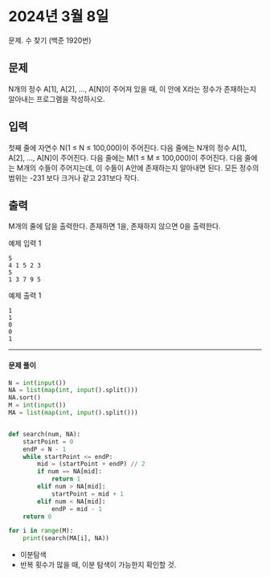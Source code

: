 # 2024년 3월 8일

문제. 수 찾기 (백준 1920번)

## 문제

N개의 정수 A[1], A[2], …, A[N]이 주어져 있을 때, 이 안에 X라는 정수가 존재하는지 알아내는 프로그램을 작성하시오.

## 입력

첫째 줄에 자연수 N(1 ≤ N ≤ 100,000)이 주어진다. 다음 줄에는 N개의 정수 A[1], A[2], …, A[N]이 주어진다. 다음 줄에는 M(1 ≤ M ≤ 100,000)이 주어진다. 다음 줄에는 M개의 수들이 주어지는데, 이 수들이 A안에 존재하는지 알아내면 된다. 모든 정수의 범위는 -231 보다 크거나 같고 231보다 작다.

## 출력

M개의 줄에 답을 출력한다. 존재하면 1을, 존재하지 않으면 0을 출력한다.

예제 입력 1 

```
5
4 1 5 2 3
5
1 3 7 9 5
```

예제 출력 1 

```
1
1
0
0
1
```



---

#### 문제 풀이

```python
N = int(input())
NA = list(map(int, input().split()))
NA.sort()
M = int(input())
MA = list(map(int, input().split()))


def search(num, NA):
    startPoint = 0
    endP = N - 1
    while startPoint <= endP:
        mid = (startPoint + endP) // 2
        if num == NA[mid]:
            return 1
        elif num > NA[mid]:
            startPoint = mid + 1
        elif num < NA[mid]:
            endP = mid - 1
    return 0

for i in range(M):
    print(search(MA[i], NA))

```

- 이분탐색
- 반복 횟수가 많을 때, 이분 탐색이 가능한지 확인할 것.
